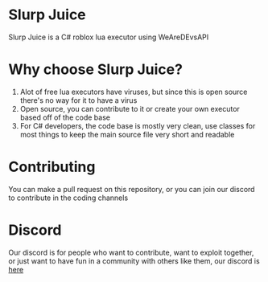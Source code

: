 # Slurp Juice
Slurp Juice is a C# roblox lua executor using WeAreDEvsAPI

# Why choose Slurp Juice?
1. Alot of free lua executors have viruses, but since this is open source there's no way for it to have a virus
2. Open source, you can contribute to it or create your own executor based off of the code base
3. For C# developers, the code base is mostly very clean, use classes for most things to keep the main source file very short and readable

# Contributing
You can make a pull request on this repository, or you can join our discord to contribute in the coding channels

# Discord
Our discord is for people who want to contribute, want to exploit together, or just want to have fun in a community with others like them, our discord is [here](https://discord.gg/K8VQZutWkA)
